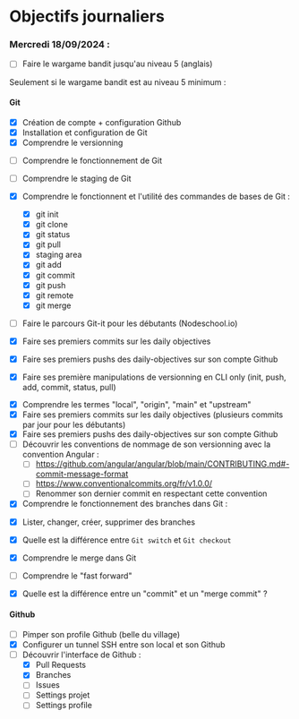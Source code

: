 # Objectifs journaliers

### Mercredi 18/09/2024 :

- [ ] Faire le wargame bandit jusqu'au niveau 5 (anglais)

Seulement si le wargame bandit est au niveau 5 minimum :

#### Git

- [x] Création de compte + configuration Github
- [x] Installation et configuration de Git
- [x] Comprendre le versionning
<!-- le versionning permet de sauvgarder au fur et à mesure son projet 
tout en gardant une trace des anciennes sauvegardes en cas de besoin -->
- [ ] Comprendre le fonctionnement de Git
<!-- git utilise le versionning -->
  - [ ] Comprendre le staging de Git
  - [x] Comprendre le fonctionnent et l'utilité des commandes de bases de Git :
    - [x] git init
    <!-- permet d'initialiser un dépôt git -->
    - [x] git clone
    <!-- permet de cloner/duppliquer un projet sur le local -->
    - [x] git status
    <!-- permet de savoir quelles modifications sont en cours -->
    - [x] git pull
    <!-- permet de récupérer les modifications apportées au fichier -->
    - [x] staging area
    <!-- zone intermédiaire pour préparer les modifications avant de les enregistrer -->
    - [x] git add
    <!-- permet d'ajouter les modifications du fichier dans le staging area  -->
    - [x] git commit
    <!-- permet d'enregistrer les modifications ajoutées au staging area après un git add -->
    - [x] git push
    <!-- permet d'envoyer les modifications au fichier -->
    - [x] git remote
    <!-- permet de gérer les connexions entre le dépôt local et les dépôt distants -->
    - [x] git merge
    <!-- permet de combiner les modifications de branches dans le dépôt local -->

- [ ] Faire le parcours Git-it pour les débutants (Nodeschool.io)
- [x] Faire ses premiers commits sur les daily objectives
- [x] Faire ses premiers pushs des daily-objectives sur son compte Github
- [x] Faire ses première manipulations de versionning en CLI only (init, push, add, commit, status, pull)

* [x] Comprendre les termes "local", "origin", "main" et "upstream"
  <!-- local signifit ma machine -->
  <!-- origin est le nom utilisé pour faire référence au dépôt distant principal associé à mon dépot local -->
  <!-- main est la branche principale d'un dépot -->
  <!-- pour le cas du fork, upstream est le dépot d'origine qui a été forké -->
* [x] Faire ses premiers commits sur les daily objectives (plusieurs commits par jour pour les débutants)
* [x] Faire ses premiers pushs des daily-objectives sur son compte Github
* [ ] Découvrir les conventions de nommage de son versionning avec la convention Angular :
  - [ ] https://github.com/angular/angular/blob/main/CONTRIBUTING.md#-commit-message-format
  - [ ] https://www.conventionalcommits.org/fr/v1.0.0/
  - [ ] Renommer son dernier commit en respectant cette convention
* [x] Comprendre le fonctionnement des branches dans Git :
<!-- les branches ne sont pas créees pour une personne mais plutôt pour une fonctionnalité -->
  - [x] Lister, changer, créer, supprimer des branches
  <!-- lister les branches local : git branch -->
  <!-- changer de branche : git switch nom-de-la-branche -->
  <!-- créer une branche : git branch nom-de-la-branche -->
  <!-- supprimer une branche : 
    - si la branche a été fusionnée et donc sans perdre les modifications : git branch -d nom-de-la-branche
    - si la branche n'a pas été fusionnée et donc sans garder les modifications : git branch -D nom-de-la-branche  -->
  - [x] Quelle est la différence entre `Git switch` et `Git checkout`
  <!-- git switch permet de changer de branche -->
  <!-- git checkout permet de créer et changer de branche  -->
  <!-- switch sera préféré car son action et simple et clair alors que checkout est plus confut car plusieurs usages  -->
* [x] Comprendre le merge dans Git
<!-- le merge est le fait de fusionner -->
  - [ ] Comprendre le "fast forward"
  <!-- le fast forward signifit un bon sur un commit -->
  - [x] Quelle est la différence entre un "commit" et un "merge commit" ?
  <!-- un commit est un enregistrement instantané du projet -->
  <!-- un merge commit enregistre l'intégration des modifications de branches lorsque celles-ci fusionnent et ( créer un nouveau commit ) ( merge ) -->

#### Github

- [ ] Pimper son profile Github (belle du village)
- [x] Configurer un tunnel SSH entre son local et son Github
- [ ] Découvrir l'interface de Github :
  - [x] Pull Requests
  <!-- c'est une demande pour que des modifications effectuées sur une branche soient intégrées dans une autre, à savoir que les commit d'une branche restent en mémoire et même après la fusion -->
  - [x] Branches
  <!-- le système de branches permet de travailler sur un même projet mais séparemment -->
  - [ ] Issues
  - [ ] Settings projet
  - [ ] Settings profile

  <!-- git est rapide car il enregistre que les modifications apportées au projet au lieu de recréer complétement le fichier -->

